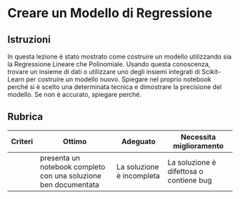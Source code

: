 # Creare un Modello di Regressione

## Istruzioni

In questa lezione è stato mostrato come costruire un modello utilizzando sia la Regressione Lineare che Polinomiale. Usando questa conoscenza, trovare un insieme di dati o utilizzare uno degli insiemi integrati di Scikit-Learn per costruire un modello nuovo. Spiegare nel proprio notebook perché si è scelto una determinata tecnica e dimostrare la precisione del modello. Se non è accurato, spiegare perché.

## Rubrica

| Criteri | Ottimo | Adeguato | Necessita miglioramento |
| -------- | ------------------------------------------------------------ | -------------------------- | ------------------------------- |
|          | presenta un notebook completo con una soluzione ben documentata | La soluzione è incompleta | La soluzione è difettosa o contiene bug |

